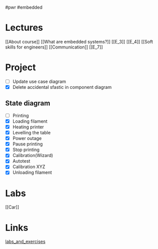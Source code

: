 #pwr #embedded
# Lectures
[[About course]]
[[What are embedded systems?]]
[[E_3]]
[[E_4]]
[[Soft skills for engineers]]
[[Communication]]
[[E_7]]

# Project

- [ ] Update use case diagram
- [x] Delete accidental sfastic in component diagram
## State diagram
- [ ] Printing
- [x] Loading filament
- [x] Heating printer
- [x] Levelling the table
- [x] Power outage
- [x] Pause printing
- [x] Stop printing
- [x] Calibration(Wizard)
- [x] Autotest
- [x] Calibration XYZ
- [x] Unloading filament

# Labs
[[Car]]

# Links
[labs_and_exercises](https://cs.pwr.edu.pl/blaskiewicz/?id=embedded-2024)
